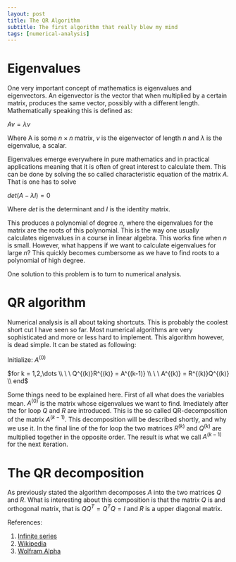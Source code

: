 ```yaml
---
layout: post
title: The QR Algorithm
subtitle: The first algorithm that really blew my mind
tags: [numerical-analysis]
---
```


# Eigenvalues

One very important concept of mathematics is eigenvalues and eigenvectors. An eigenvector is the vector that when multiplied by a certain matrix, produces the same vector, possibly with a different length. Mathematically speaking this is defined as:

$Av = \lambda v$

Where A is some $n \times n$ matrix, $v$ is the eigenvector of length $n$ and $\lambda$ is the eigenvalue, a scalar.

Eigenvalues emerge everywhere in pure mathematics and in practical applications meaning that it is often of great interest to calculate them. This can be done by solving the so called characteristic equation of the matrix $A$. That is one has to solve

$det(A - \lambda I) = 0$

Where $det$ is the determinant and $I$ is the identity matrix.

This produces a polynomial of degree $n$, where the eigenvalues for the matrix are the roots of this polynomial. This is the way one usually calculates eigenvalues in a course in linear algebra. This works fine when $n$ is small. However, what happens if we want to calculate eigenvalues for large $n$? This quickly becomes cumbersome as we have to find roots to a polynomial of high degree.

One solution to this problem is to turn to numerical analysis.

# QR algorithm

Numerical analysis is all about taking shortcuts. This is probably the coolest short cut I have seen so far. Most numerical algorithms are very sophisticated and more or less hard to implement. This algorithm however, is dead simple. It can be stated as following:

Initialize: $A^{(0)}$

$for k = 1,2,\dots \\
\ \ Q^{(k)}R^{(k)} = A^{(k-1)} \\
\ \ A^{(k)} = R^{(k)}Q^{(k)} \\
end$

Some things need to be explained here. First of all what does the variables mean. $A^{(0)}$ is the matrix whose eigenvalues we want to find. Imediately after the for loop $Q$ and $R$ are introduced. This is the so called QR-decomposition of the matrix $A^{(k-1)}$. This decomposition will be described shortly, and why we use it. In the final line of the for loop the two matrices $R^{(k)}$ and $Q^{(k)}$ are multiplied together in the opposite order. The result is what we call $A^{(k-1)}$ for the next iteration.

# The QR decomposition

As previously stated the algorithm decomposes $A$ into the two matrices $Q$ and $R$. What is interesting about this composition is that the matrix $Q$ is and orthogonal matrix, that is $QQ^T = Q^TQ = I$ and $R$ is a upper diagonal matrix.




References:
1. [Infinite series](https://www.youtube.com/watch?v=3gBoP8jZ1Is&t=151s)
2. [Wikipedia](https://en.wikipedia.org/wiki/Peano_axioms)
3. [Wolfram Alpha](http://mathworld.wolfram.com/PeanosAxioms.html) 
